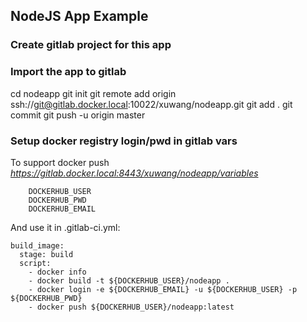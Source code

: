 ## NodeJS App Example 

### Create gitlab project for this app

### Import the app to gitlab
cd nodeapp
git init
git remote add origin ssh://git@gitlab.docker.local:10022/xuwang/nodeapp.git
git add .
git commit
git push -u origin master

### Setup docker registry login/pwd in gitlab vars
To support docker push
    *https://gitlab.docker.local:8443/xuwang/nodeapp/variables*
```
    DOCKERHUB_USER
    DOCKERHUB_PWD
    DOCKERHUB_EMAIL
```

And use it in .gitlab-ci.yml:

```
build_image:
  stage: build
  script:
    - docker info
    - docker build -t ${DOCKERHUB_USER}/nodeapp .
    - docker login -e ${DOCKERHUB_EMAIL} -u ${DOCKERHUB_USER} -p ${DOCKERHUB_PWD}
    - docker push ${DOCKERHUB_USER}/nodeapp:latest
```